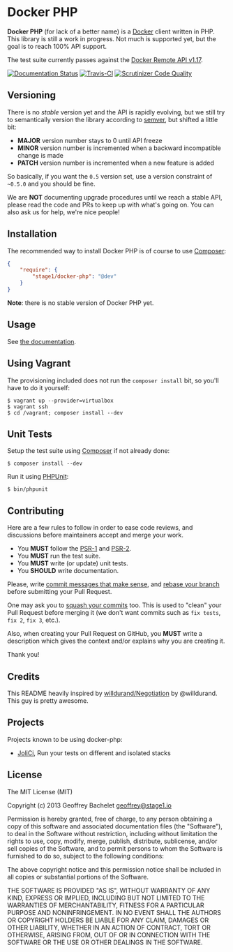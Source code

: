 Docker PHP
==========

**Docker PHP** (for lack of a better name) is a [Docker](http://docker.com/) client written in PHP. This library is still a work in progress. Not much is supported yet, but the goal is to reach 100% API support.

The test suite currently passes against the [Docker Remote API v1.17](http://docs.docker.com/reference/api/docker_remote_api_v1.17/).

[![Documentation Status](https://readthedocs.org/projects/docker-php/badge/?version=latest)](http://docker-php.readthedocs.org/en/latest/) [![Travis-CI](https://travis-ci.org/stage1/docker-php.svg?branch=master)](https://travis-ci.org/stage1/docker-php) [![Scrutinizer Code Quality](https://scrutinizer-ci.com/g/stage1/docker-php/badges/quality-score.png?b=master)](https://scrutinizer-ci.com/g/stage1/docker-php/?branch=master)

Versioning
----------

There is no *stable* version yet and the API is rapidly evolving, but we still try to semantically version the library according to [semver](http://semver.org/), but shifted a little bit:

* **MAJOR** version number stays to 0 until API freeze
* **MINOR** version number is incremented when a backward incompatible change is made
* **PATCH** version number is incremented when a new feature is added

So basically, if you want the `0.5` version set, use a version constraint of `~0.5.0` and you should be fine.

We are **NOT** documenting upgrade procedures until we reach a stable API, please read the code and PRs to keep up with what's going on. You can also ask us for help, we're nice people!

Installation
------------

The recommended way to install Docker PHP is of course to use [Composer](http://getcomposer.org/):

```json
{
    "require": {
        "stage1/docker-php": "@dev"
    }
}
```

**Note**: there is no stable version of Docker PHP yet.

Usage
-----

See [the documentation](http://docker-php.readthedocs.org/en/latest/).

Using Vagrant
-------------

The provisioning included does not run the `composer install` bit, so you'll have to do it yourself:

```
$ vagrant up --provider=virtualbox
$ vagrant ssh
$ cd /vagrant; composer install --dev
```

Unit Tests
----------

Setup the test suite using [Composer](http://getcomposer.org/) if not already done:

```
$ composer install --dev
```

Run it using [PHPUnit](http://phpunit.de/):

```
$ bin/phpunit
```

Contributing
------------

Here are a few rules to follow in order to ease code reviews, and discussions before maintainers accept and merge your work.

* You **MUST** follow the [PSR-1](http://www.php-fig.org/psr/1/) and [PSR-2](http://www.php-fig.org/psr/2/).
* You **MUST** run the test suite.
* You **MUST** write (or update) unit tests.
* You **SHOULD** write documentation.

Please, write [commit messages that make sense](http://tbaggery.com/2008/04/19/a-note-about-git-commit-messages.html), and [rebase your branch](http://git-scm.com/book/en/Git-Branching-Rebasing) before submitting your Pull Request.

One may ask you to [squash your commits](http://gitready.com/advanced/2009/02/10/squashing-commits-with-rebase.html) too. This is used to "clean" your Pull Request before merging it (we don't want commits such as `fix tests`, `fix 2`, `fix 3`, etc.).

Also, when creating your Pull Request on GitHub, you **MUST** write a description which gives the context and/or explains why you are creating it.

Thank you!

Credits
-------

This README heavily inspired by [willdurand/Negotiation](https://github.com/willdurand/Negotiation) by @willdurand. This guy is pretty awesome.

Projects
--------

Projects known to be using docker-php:

* [JoliCi](https://github.com/jolicode/JoliCi), Run your tests on different and isolated stacks

License
-------

The MIT License (MIT)

Copyright (c) 2013 Geoffrey Bachelet <geoffrey@stage1.io>

Permission is hereby granted, free of charge, to any person obtaining a copy
of this software and associated documentation files (the "Software"), to deal
in the Software without restriction, including without limitation the rights
to use, copy, modify, merge, publish, distribute, sublicense, and/or sell
copies of the Software, and to permit persons to whom the Software is
furnished to do so, subject to the following conditions:

The above copyright notice and this permission notice shall be included in
all copies or substantial portions of the Software.

THE SOFTWARE IS PROVIDED "AS IS", WITHOUT WARRANTY OF ANY KIND, EXPRESS OR
IMPLIED, INCLUDING BUT NOT LIMITED TO THE WARRANTIES OF MERCHANTABILITY,
FITNESS FOR A PARTICULAR PURPOSE AND NONINFRINGEMENT. IN NO EVENT SHALL THE
AUTHORS OR COPYRIGHT HOLDERS BE LIABLE FOR ANY CLAIM, DAMAGES OR OTHER
LIABILITY, WHETHER IN AN ACTION OF CONTRACT, TORT OR OTHERWISE, ARISING FROM,
OUT OF OR IN CONNECTION WITH THE SOFTWARE OR THE USE OR OTHER DEALINGS IN
THE SOFTWARE.

